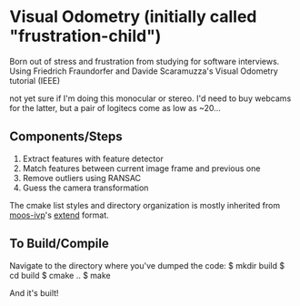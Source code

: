 # Visual Odometry (initially called "frustration-child")

Born out of stress and frustration from studying for software interviews.  
Using Friedrich Fraundorfer and Davide Scaramuzza's Visual Odometry tutorial (IEEE)  

not yet sure if I'm doing this monocular or stereo. I'd need to buy webcams for the latter, but a pair of logitecs come as low as ~20...

## Components/Steps 
1. Extract features with feature detector  
2. Match features between current image frame and previous one  
3. Remove outliers using RANSAC  
4. Guess the camera transformation  

The cmake list styles and directory organization is mostly inherited from [moos-ivp](https://github.com/jogama/moos-ivp-jogama)'s [extend](http://oceanai.mit.edu/moos-ivp/pmwiki/pmwiki.php?n=Tree.Extend) format.  

## To Build/Compile  
Navigate to the directory where you've dumped the code:
	$ mkdir build
	$ cd build
	$ cmake ..
	$ make
	
And it's built! 	
